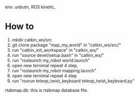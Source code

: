 env: unbutn, ROS kinetic,
# How to
1. mkdir catkin_ws/src 
2. git clone package "map_my_world" in "catkin_ws/src/"
3. run "catkin_init_workspace" in "catkin_ws/"
4. run "source devel/setup.bash" in "catkin_ws/"
5. run "roslaunch my_robot world.launch"
6. open new ternimal repeat 4 step,
7. run "roslaunch my_robot mapping.launch"
8. open new ternimal repeat 4 step
9. run "rosrun teleop_twist_keyboard teleop_twist_keyboard.py" 



rtabmap.db: this is rtabmap database file.
